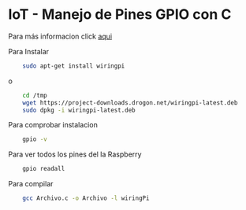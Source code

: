 # IoT - Manejo de Pines GPIO con C

Para más informacion click [aqui](http://wiringpi.com)

Para Instalar
```Bash 
	sudo apt-get install wiringpi
```
o
```Bash 
	cd /tmp
	wget https://project-downloads.drogon.net/wiringpi-latest.deb
	sudo dpkg -i wiringpi-latest.deb
```
Para comprobar instalacion
```Bash 
	gpio -v
```
Para ver todos los pines del la Raspberry
```Bash 
	gpio readall
```
Para compilar
```Bash 
	gcc Archivo.c -o Archivo -l wiringPi
```
